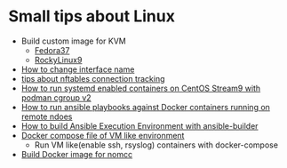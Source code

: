 # Small tips about Linux

- Build custom image for KVM
  - [Fedora37](./Build_Fedora37_custom_image_for_KVM/README.md)
  - [RockyLinux9](./Build_Rocky9_custom_image_for_KVM/README.md)
- [How to change interface name](./Change_interface_name_Rocky8/README.md)
- [tips about nftables connection tracking](./RHEL8_nftables_no_conntrack/README.md)
- [How to run systemd enabled containers on CentOS Stream9 with podman cgroup v2](./Podman_run_ssh_systemd_enabled_containers/Podman_run_ssh_enabled_containers.md)
- [How to run ansible playbooks against Docker containers running on remote ndoes](./Run_ansible_against_docker_in_remote_nodes/README.md)
- [How to build Ansible Execution Environment with ansible-builder](./Ansible_build_custom_EE/README.md)
- [Docker compose file of VM like environment](./Docker_compose_VM_like_collections/)
  - Run VM like(enable ssh, rsyslog) containers with docker-compose
- [Build Docker image for nomcc](./Build_Docker_image_nomcc/README.md)

